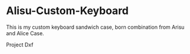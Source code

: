 # Alisu-Custom-Keyboard
This is my custom keyboard sandwich case, born combination from Arisu and Alice Case.

Project Dxf
